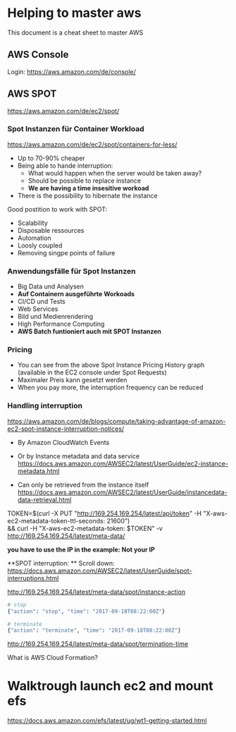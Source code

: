 # Helping to master aws
This document is a cheat sheet to master AWS


## AWS Console

Login: <https://aws.amazon.com/de/console/>

## AWS SPOT
<https://aws.amazon.com/de/ec2/spot/>

### Spot Instanzen für Container Workload
<https://aws.amazon.com/de/ec2/spot/containers-for-less/>

- Up to 70-90% cheaper
- Being able to hande interruption:
  - What would happen when the server would be taken away?
  - Should be possible to replace instance
  - **We are  having a time insesitive workoad**
- There is the possibility to hibernate the instance

Good postition to work with SPOT:
- Scalability
- Disposable ressources
- Automation
- Loosly coupled
- Removing singpe points of failure

### Anwendungsfälle für Spot Instanzen

- Big Data und Analysen
- **Auf Containern ausgeführte Workoads**
- CI/CD und Tests
- Web Services
- Bild und Medienrendering
- High Performance Computing
- **AWS Batch funtioniert auch mit SPOT Instanzen**

### Pricing
- You can see from the above Spot Instance Pricing History graph (available in the EC2 console under Spot Requests)
- Maximaler Preis kann gesetzt werden
- When you pay more, the interruption frequency can be reduced


### Handling interruption
<https://aws.amazon.com/de/blogs/compute/taking-advantage-of-amazon-ec2-spot-instance-interruption-notices/>
- By Amazon CloudWatch Events
- Or by Instance metadata and data service <https://docs.aws.amazon.com/AWSEC2/latest/UserGuide/ec2-instance-metadata.html>

- Can only be retrieved from the instance itself https://docs.aws.amazon.com/AWSEC2/latest/UserGuide/instancedata-data-retrieval.html

TOKEN=$(curl -X PUT "http://169.254.169.254/latest/api/token" -H "X-aws-ec2-metadata-token-ttl-seconds: 21600") \
&& curl -H "X-aws-ec2-metadata-token: $TOKEN" -v http://169.254.169.254/latest/meta-data/

**you have to use the IP in the example: Not your IP**

**SPOT interruption: **  Scroll down: <https://docs.aws.amazon.com/AWSEC2/latest/UserGuide/spot-interruptions.html>



http://169.254.169.254/latest/meta-data/spot/instance-action
```bash
# stop
{"action": "stop", "time": "2017-09-18T08:22:00Z"}

# terminate
{"action": "terminate", "time": "2017-09-18T08:22:00Z"}
```
http://169.254.169.254/latest/meta-data/spot/termination-time


What is AWS Cloud Formation?

# Walktrough launch ec2 and mount efs
<https://docs.aws.amazon.com/efs/latest/ug/wt1-getting-started.html>
